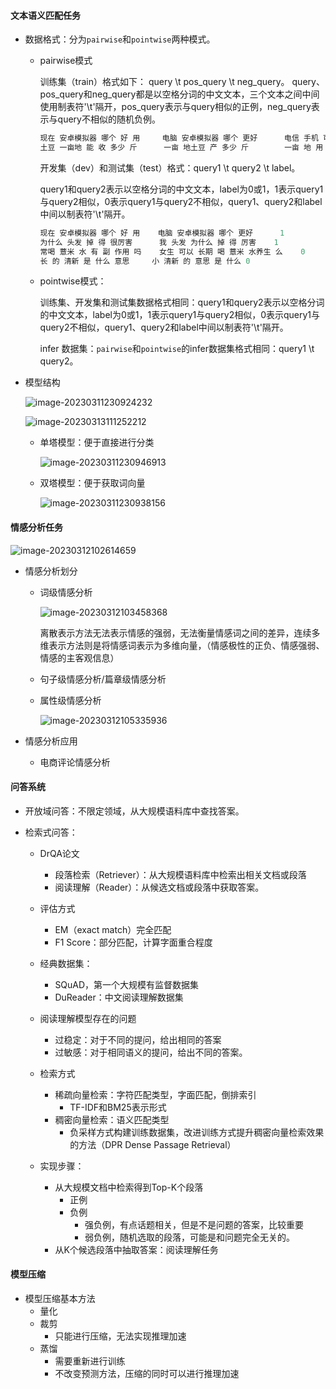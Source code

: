 #### 文本语义匹配任务

- 数据格式：分为`pairwise`和`pointwise`两种模式。

  - pairwise模式

    训练集（train）格式如下： query \t pos_query \t neg_query。 query、pos_query和neg_query都是以空格分词的中文文本，三个文本之间中间使用制表符'\t'隔开，pos_query表示与query相似的正例，neg_query表示与query不相似的随机负例。

    ```sql
    现在 安卓模拟器 哪个 好 用     电脑 安卓模拟器 哪个 更好      电信 手机 可以 用 腾讯 大王 卡 吗 ?
    土豆 一亩地 能 收 多少 斤      一亩 地土豆 产 多少 斤        一亩 地 用 多少 斤 土豆 种子
    ```

    开发集（dev）和测试集（test）格式：query1 \t query2 \t label。

    query1和query2表示以空格分词的中文文本，label为0或1，1表示query1与query2相似，0表示query1与query2不相似，query1、query2和label中间以制表符'\t'隔开。

    ```sql
    现在 安卓模拟器 哪个 好 用    电脑 安卓模拟器 哪个 更好      1
    为什么 头发 掉 得 很厉害      我 头发 为什么 掉 得 厉害    1
    常喝 薏米 水 有 副 作用 吗    女生 可以 长期 喝 薏米 水养生 么    0
    长 的 清新 是 什么 意思     小 清新 的 意思 是 什么 0
    ```

  - pointwise模式：

    训练集、开发集和测试集数据格式相同：query1和query2表示以空格分词的中文文本，label为0或1，1表示query1与query2相似，0表示query1与query2不相似，query1、query2和label中间以制表符'\t'隔开。

    infer 数据集：`pairwise`和`pointwise`的infer数据集格式相同：query1 \t query2。

- 模型结构

  ![image-20230311230924232](C:\Users\千江映月\AppData\Roaming\Typora\typora-user-images\image-20230311230924232.png)

  ![image-20230313111252212](C:\Users\千江映月\AppData\Roaming\Typora\typora-user-images\image-20230313111252212.png)

  - 单塔模型：便于直接进行分类

    ![image-20230311230946913](C:\Users\千江映月\AppData\Roaming\Typora\typora-user-images\image-20230311230946913.png)

  - 双塔模型：便于获取词向量
  
    ![image-20230311230938156](C:\Users\千江映月\AppData\Roaming\Typora\typora-user-images\image-20230311230938156.png)

#### 情感分析任务

![image-20230312102614659](C:\Users\千江映月\AppData\Roaming\Typora\typora-user-images\image-20230312102614659.png)

- 情感分析划分

  - 词级情感分析

    ![image-20230312103458368](C:\Users\千江映月\AppData\Roaming\Typora\typora-user-images\image-20230312103458368.png)

    离散表示方法无法表示情感的强弱，无法衡量情感词之间的差异，连续多维表示方法则是将情感词表示为多维向量，（情感极性的正负、情感强弱、情感的主客观信息）

  - 句子级情感分析/篇章级情感分析

  - 属性级情感分析

    ![image-20230312105335936](C:\Users\千江映月\AppData\Roaming\Typora\typora-user-images\image-20230312105335936.png)

    

- 情感分析应用

  - 电商评论情感分析

#### 问答系统

- 开放域问答：不限定领域，从大规模语料库中查找答案。

- 检索式问答：

  - DrQA论文
    - 段落检索（Retriever）：从大规模语料库中检索出相关文档或段落
    - 阅读理解（Reader）：从候选文档或段落中获取答案。
  - 评估方式
    - EM（exact match）完全匹配
    - F1 Score：部分匹配，计算字面重合程度
  - 经典数据集：
    - SQuAD，第一个大规模有监督数据集
    - DuReader：中文阅读理解数据集
  - 阅读理解模型存在的问题
    - 过稳定：对于不同的提问，给出相同的答案
    - 过敏感：对于相同语义的提问，给出不同的答案。

  - 检索方式
    - 稀疏向量检索：字符匹配类型，字面匹配，倒排索引
      - TF-IDF和BM25表示形式
    - 稠密向量检索：语义匹配类型
      - 负采样方式构建训练数据集，改进训练方式提升稠密向量检索效果的方法（DPR Dense Passage Retrieval）
  - 实现步骤：
    - 从大规模文档中检索得到Top-K个段落
      - 正例
      - 负例
        - 强负例，有点话题相关，但是不是问题的答案，比较重要
        - 弱负例，随机选取的段落，可能是和问题完全无关的。
    - 从K个候选段落中抽取答案：阅读理解任务

#### 模型压缩

- 模型压缩基本方法
  - 量化
  - 裁剪
    - 只能进行压缩，无法实现推理加速
  - 蒸馏
    - 需要重新进行训练
    - 不改变预测方法，压缩的同时可以进行推理加速